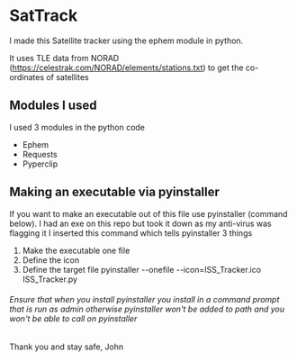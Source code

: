 # SatTrack
I made this Satellite tracker using the ephem module in python.

It uses TLE data from NORAD (https://celestrak.com/NORAD/elements/stations.txt) to get the co-ordinates of satellites


## Modules I used
I used 3 modules in the python code
- Ephem
- Requests
- Pyperclip

## Making an executable via pyinstaller
If you want to make an executable out of this file use pyinstaller (command below).
I had an exe on this repo but took it down as my anti-virus was flagging it
I inserted this command which tells pyinstaller 3 things
1. Make the executable one file
2. Define the icon
3. Define the target file
pyinstaller --onefile --icon=ISS_Tracker.ico ISS_Tracker.py

###### Ensure that when you install pyinstaller you install in a command prompt that is run as admin otherwise pyinstaller won't be added to path and you won't be able to call on pyinstaller

Thank you and stay safe, John

    
